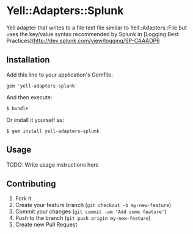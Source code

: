 # Yell::Adapters::Splunk

Yell adapter that writes to a file text file similar to Yell::Adapters::File but
uses the key/value syntax recommended by Splunk in 
[Logging Best Practices](http://dev.splunk.com/view/logging/SP-CAAADP6

## Installation

Add this line to your application's Gemfile:

    gem 'yell-adapters-splunk'

And then execute:

    $ bundle

Or install it yourself as:

    $ gem install yell-adapters-splunk

## Usage

TODO: Write usage instructions here

## Contributing

1. Fork it
2. Create your feature branch (`git checkout -b my-new-feature`)
3. Commit your changes (`git commit -am 'Add some feature'`)
4. Push to the branch (`git push origin my-new-feature`)
5. Create new Pull Request
